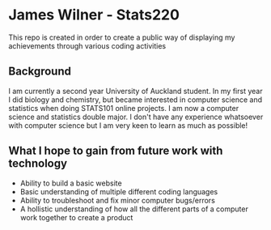 # James Wilner - Stats220

This repo is created in order to create a public way of displaying my achievements through various coding activities

## Background

I am currently a second year University of Auckland student. In my first year I did biology and chemistry, but became interested in computer science and statistics when doing STATS101 online projects. I am now a computer science and statistics double major. I don't have any experience whatsoever with computer science but I am very keen to learn as much as possible!

## What I hope to gain from future work with technology
- Ability to build a basic website
- Basic understanding of multiple different coding languages
- Ability to troubleshoot and fix minor computer bugs/errors
- A hollistic understanding of how all the different parts of a computer work together to create a product
